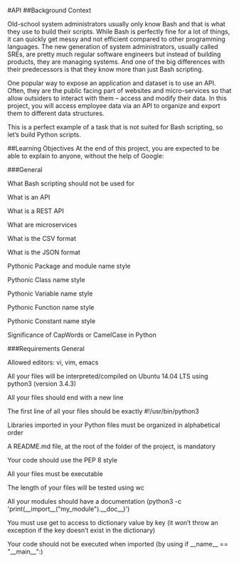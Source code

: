 #API
##Background Context
<p>Old-school system administrators usually only know Bash and that is what they use to build their scripts. While Bash is perfectly fine for a lot of things, it can quickly get messy and not efficient compared to other programming languages. The new generation of system administrators, usually called SREs, are pretty much regular software engineers but instead of building products, they are managing systems. And one of the big differences with their predecessors is that they know more than just Bash scripting.</p>

<p>One popular way to expose an application and dataset is to use an API. Often, they are the public facing part of websites and micro-services so that allow outsiders to interact with them – access and modify their data. In this project, you will access employee data via an API to organize and export them to different data structures.</p>

<p>This is a perfect example of a task that is not suited for Bash scripting, so let’s build Python scripts.</p>

##Learning Objectives
At the end of this project, you are expected to be able to explain to anyone, without the help of Google:

###General
<p>What Bash scripting should not be used for</p>
<p>What is an API</p>
<p>What is a REST API</p>
<p>What are microservices</p>
<p>What is the CSV format</p>
<p>What is the JSON format</p>
<p>Pythonic Package and module name style</p>
<p>Pythonic Class name style</p>
<p>Pythonic Variable name style</p>
<p>Pythonic Function name style</p>
<p>Pythonic Constant name style</p>
<p>Significance of CapWords or CamelCase in Python</p>

###Requirements
General
<p>Allowed editors: vi, vim, emacs</p>
<p>All your files will be interpreted/compiled on Ubuntu 14.04 LTS using python3 (version 3.4.3)</p>
<p>All your files should end with a new line</p>
<p>The first line of all your files should be exactly #!/usr/bin/python3</p>
<p>Libraries imported in your Python files must be organized in alphabetical order</p>
<p>A README.md file, at the root of the folder of the project, is mandatory</p>
<p>Your code should use the PEP 8 style</p>
<p>All your files must be executable</p>
<p>The length of your files will be tested using wc</p>
<p>All your modules should have a documentation (python3 -c 'print(__import__("my_module").__doc__)')</p>
<p>You must use get to access to dictionary value by key (it won’t throw an exception if the key doesn’t exist in the dictionary)</p>
<p>Your code should not be executed when imported (by using if __name__ == "__main__":)</p>